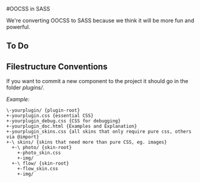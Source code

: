 #OOCSS in SASS

We're converting OOCSS to SASS because we think it will be more fun and powerful.

## To Do


## Filestructure Conventions

If you want to commit a new component to the project it should go in the folder *plugins/<component name>*. 

_Example:_  

    \-yourplugin/ {plugin-root}  
    +-yourplugin.css {essential CSS}  
    +-yourplugin_debug.css {CSS for debugging} 
    +-yourplugin_doc.html {Examples and Explanation}  
    +-yourplugin_skins.css {all skins that only require pure css, others via @import}  
    +-\ skins/ {skins that need more than pure CSS, eg. images}  
      +-\ photo/ {skin-root}  
        +-photo_skin.css  
        +-img/  
      +-\ flow/ {skin-root}  
        +-flow_skin.css  
        +-img/  
